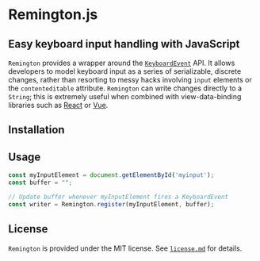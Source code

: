 # Remington.js
## Easy keyboard input handling with JavaScript

`Remington` provides a wrapper around the [`KeyboardEvent`](https://developer.mozilla.org/en-US/docs/Web/API/KeyboardEvent) API. It allows developers to model keyboard input as a series of serializable, discrete changes, rather than resorting to messy hacks involving `input` elements or the `contenteditable` attribute. `Remington` can write changes directly to a `String`; this is extremely useful when combined with view-data-binding libraries such as [React](http://reactjs.org/) or [Vue](http://vuejs.org/).

## Installation

## Usage
```javascript
const myInputElement = document.getElementById('myinput');
const buffer = "";

// Update buffer whenever myInputElement fires a KeyboardEvent
const writer = Remington.register(myInputElement, buffer);
```
## License
`Remington` is provided under the MIT license. See [`license.md`](./license.md) for details.
